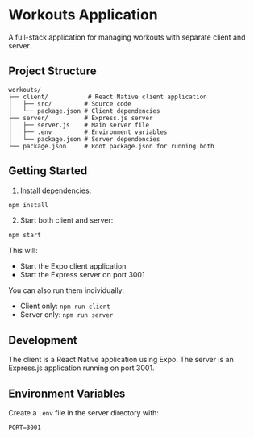 # Workouts Application

A full-stack application for managing workouts with separate client and server.

## Project Structure

```
workouts/
├── client/           # React Native client application
│   ├── src/         # Source code
│   └── package.json # Client dependencies
├── server/          # Express.js server
│   ├── server.js    # Main server file
│   ├── .env         # Environment variables
│   └── package.json # Server dependencies
└── package.json     # Root package.json for running both
```

## Getting Started

1. Install dependencies:
```bash
npm install
```

2. Start both client and server:
```bash
npm start
```

This will:
- Start the Expo client application
- Start the Express server on port 3001

You can also run them individually:
- Client only: `npm run client`
- Server only: `npm run server`

## Development

The client is a React Native application using Expo.
The server is an Express.js application running on port 3001.

## Environment Variables

Create a `.env` file in the server directory with:
```
PORT=3001
```
